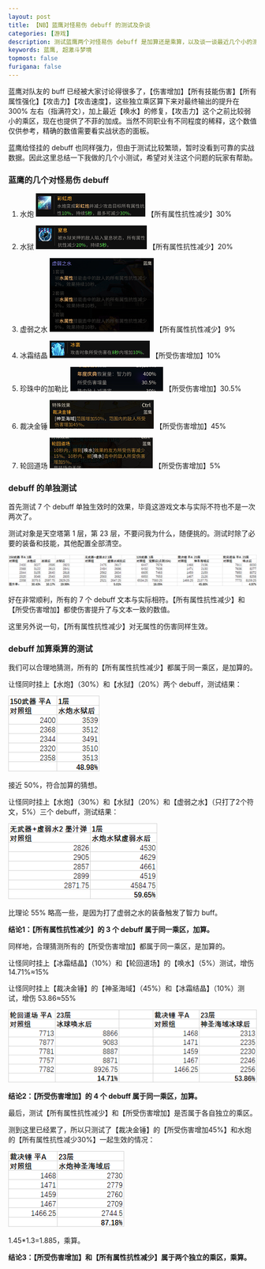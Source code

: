 ```yaml
---
layout: post
title: 【NB】蓝鹰对怪易伤 debuff 的测试及杂谈
categories: [游戏]
description: 测试蓝鹰两个对怪易伤 debuff 是加算还是乘算，以及谈一谈最近几个小的测试结果
keywords: 蓝鹰, 超激斗梦境
topmost: false
furigana: false
---
```


蓝鹰对队友的 buff 已经被大家讨论得很多了，【伤害增加】【所有技能伤害】【所有属性强化】【攻击力】【攻击速度】，这些独立乘区算下来对最终输出的提升在 300% 左右（指满符文），加上最近【唤水】的修复，【攻击力】这个之前比较弱小的乘区，现在也提供了不菲的加成。当然不同职业有不同程度的稀释，这个数值仅供参考，精确的数值需要看实战状态的面板。

蓝鹰给怪挂的 debuff 也同样强力，但由于测试比较繁琐，暂时没看到可靠的实战数据。因此这里总结一下我做的几个小测试，希望对关注这个问题的玩家有帮助。

### 蓝鹰的几个对怪易伤 debuff

1. 水炮
    ![](/assets/images/2022-03-21-16-19-25.png)
    【所有属性抗性减少】30%

2. 水狱
    ![](/assets/images/2022-03-21-16-21-36.png)
    【所有属性抗性减少】20%

3. 虚弱之水
    ![](/assets/images/2022-03-21-16-22-26.png)
    【所有属性抗性减少】9%

4. 冰霜结晶
    ![](/assets/images/2022-03-21-16-25-26.png)
    【所受伤害增加】10%

5. 珍珠中的加勒比
    ![](/assets/images/2022-03-21-16-27-06.png)
    【所受伤害增加】30.5%

6. 裁决金锤
    ![](/assets/images/2022-03-21-16-28-13.png)
    【所受伤害增加】45%

7. 轮回道场
    ![](/assets/images/2022-03-21-16-29-11.png)
    【所受伤害增加】5%

### debuff 的单独测试

首先测试 7 个 debuff 单独生效时的效果，毕竟这游戏文本与实际不符也不是一次两次了。

测试对象是天空塔第 1 层，第 23 层，不要问我为什么，随便挑的。测试时除了必要的装备和技能，其他配置全部清空。

![](/assets/images/2022-03-21-16-38-10.png)

好在非常顺利，所有的 7 个 debuff 文本与实际相符。【所有属性抗性减少】和【所受伤害增加】都使伤害提升了与文本一致的数值。

这里另外说一句，【所有属性抗性减少】对无属性的伤害同样生效。

### debuff 加算乘算的测试

我们可以合理地猜测，所有的【所有属性抗性减少】都属于同一乘区，是加算的。

让怪同时挂上【水炮】（30%）和【水狱】（20%）两个 debuff，测试结果：

![](/assets/images/2022-03-21-16-47-11.png)

接近 50%，符合加算的猜想。

让怪同时挂上【水炮】（30%）和【水狱】（20%）和【虚弱之水】（只打了2个符文，5%）三个 debuff，测试结果：

![](/assets/images/2022-03-21-16-50-27.png)

比理论 55% 略高一些，是因为打了虚弱之水的装备触发了智力 buff。

**结论1：【所有属性抗性减少】的 3 个 debuff 属于同一乘区，加算。**

同样地，合理猜测所有的【所受伤害增加】都属于同一乘区，是加算的。

让怪同时挂上【冰霜结晶】（10%）和【轮回道场】的【唤水】（5%）测试，增伤 14.71%≈15%

让怪同时挂上【裁决金锤】的【神圣海域】（45%）和【冰霜结晶】（10%）测试，增伤 53.86≈55%

![](/assets/images/2022-03-21-16-54-20.png)

**结论2：【所受伤害增加】的 4 个 debuff 属于同一乘区，加算。**

最后，测试【所有属性抗性减少】和【所受伤害增加】是否属于各自独立的乘区。

测到这里已经累了，所以只测试了【裁决金锤】的【所受伤害增加45%】和水炮的【所有属性抗性减少30%】一起生效的情况：

![](/assets/images/2022-03-21-17-03-26.png)

1.45*1.3=1.885，乘算。

**结论3：【所受伤害增加】和【所有属性抗性减少】属于两个独立的乘区，乘算。**
